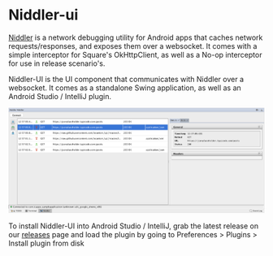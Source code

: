 # Niddler-ui

[Niddler](https://github.com/icapps/niddler) is a network debugging utility for Android apps that caches network requests/responses, and exposes them over a websocket. It comes with a simple interceptor for Square's OkHttpClient, as well as a No-op interceptor for use in release scenario's.

Niddler-UI is the UI component that communicates with Niddler over a websocket. It comes as a standalone Swing application, as well as an Android Studio / IntelliJ plugin.

![Picture](screenshot.png)

To install Niddler-UI into Android Studio / IntelliJ, grab the latest release on our [releases](https://github.com/icapps/niddler-ui/releases) page and load the plugin by going to Preferences > Plugins > Install plugin from disk
